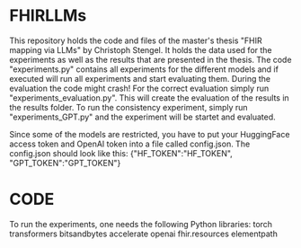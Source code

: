 # FHIRLLMs
This repository holds the code and files of the master's thesis "FHIR mapping via LLMs" by Christoph Stengel.
It holds the data used for the experiments as well as the results that are presented in the thesis.
The code "experiments.py" contains all experiments for the different models and if executed will run all experiments and start evaluating them. During the evaluation the code might crash! For the correct evaluation simply run "experiments_evaluation.py". This will create the evaluation of the results in the results folder.
To run the consistency experiment, simply run "experiments_GPT.py" and the experiment will be startet and evaluated.

Since some of the models are restricted, you have to put your HuggingFace access token and OpenAI token into a file called config.json. The config.json should look like this:
{"HF_TOKEN":"HF_TOKEN",
 "GPT_TOKEN":"GPT_TOKEN"}

# CODE
To run the experiments, one needs the following Python libraries:
torch
transformers
bitsandbytes
accelerate
openai
fhir.resources
elementpath
